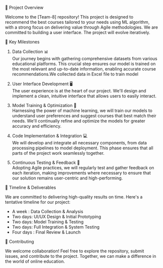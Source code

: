 🚀 Project Overview

Welcome to the [Team-8] repository! This project is designed to recommend the best courses tailored to your needs using ML algorithm, with a strong focus on delivering value through Agile methodologies. We are committed to building a user interface. The project will evolve iteratively.

 🌟 Key Milestones

1. Data Collection 📊  
   Our journey begins with gathering comprehensive datasets from various educational platforms. This crucial step ensures our model is trained on the most relevant and up-to-date information, enabling accurate course recommendations.We collected data in Excel file to train model

2. User Interface Development 🖥  
   The user experience is at the heart of our project. We'll design and implement a clean, intuitive interface that allows users to easily interact.

3. Model Training & Optimization 🤖  
   Harnessing the power of machine learning, we will train our models to understand user preferences and suggest courses that best match their needs. We'll continually refine and optimize the models for greater accuracy and efficiency.

4. Code Implementation & Integration 💻  
   We will develop and integrate all necessary components, from data processing pipelines to model deployment. This phase ensures that all parts of the project work seamlessly together.

5. Continuous Testing & Feedback 🔄  
   Adopting Agile practices, we will regularly test and gather feedback on each iteration, making improvements where necessary to ensure that our solution remains user-centric and high-performing.

📅 Timeline & Deliverables

We are committed to delivering high-quality results on time. Here's a tentative timeline for our project:

-  A week : Data Collection & Analysis
-  Two days: UI/UX Design & Initial Prototyping
-  Two days: Model Training & Testing
-  Two days: Full Integration & System Testing
-  Four days : Final Review & Launch

🤝 Contributing

We welcome collaboration! Feel free to explore the repository, submit issues, and contribute to the project. Together, we can make a difference in the world of online education.
